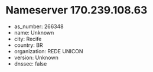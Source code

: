 # Nameserver 170.239.108.63

* as_number: 266348
* name: Unknown
* city: Recife
* country: BR
* organization: REDE UNICON
* version: Unknown
* dnssec: false
